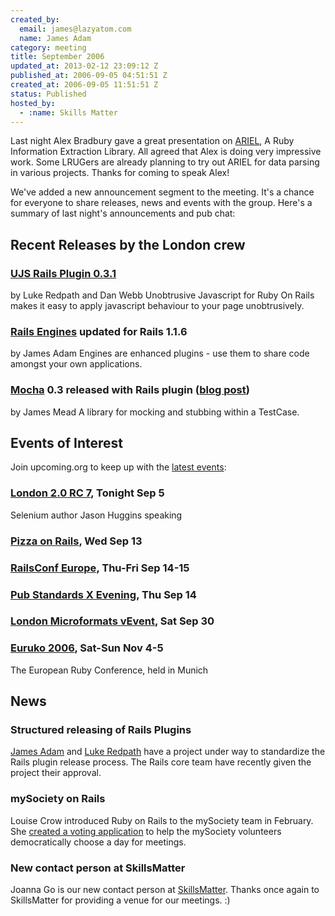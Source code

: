 ```yaml
--- 
created_by: 
  email: james@lazyatom.com
  name: James Adam
category: meeting
title: September 2006
updated_at: 2013-02-12 23:09:12 Z
published_at: 2006-09-05 04:51:51 Z
created_at: 2006-09-05 11:51:51 Z
status: Published
hosted_by:
  - :name: Skills Matter
---
```


Last night Alex Bradbury gave a great presentation on [ARIEL](http://ariel.rubyforge.org/), A Ruby
Information Extraction Library. All agreed that Alex is doing very
impressive work. Some LRUGers are already planning to try out ARIEL for
data parsing in various projects. Thanks for coming to speak Alex!

We've added a new announcement segment to the meeting. It's a chance
for everyone to share releases, news and events with the group. Here's
a summary of last night's announcements and pub chat:

## Recent Releases by the London crew

### [UJS Rails Plugin 0.3.1](http://www.ujs4rails.com/)
by Luke Redpath and Dan Webb
Unobtrusive Javascript for Ruby On Rails makes it easy to apply javascript behaviour to your page unobtrusively.

### [Rails Engines](http://rails-engines.org/) updated for Rails 1.1.6
by James Adam
Engines are enhanced plugins - use them to share code amongst your own applications.

### [Mocha](http://mocha.rubyforge.org/) 0.3 released with Rails plugin ([blog post](http://blog.floehopper.org/articles/2006/08/24/mocha-0-3-released-with-rails-plugin))
by James Mead
A library for mocking and stubbing within a TestCase.



## Events of Interest

Join upcoming.org to keep up with the [latest events](http://upcoming.org/group/1589/):

### [London 2.0 RC 7](http://upcoming.org/event/95916/), **Tonight** Sep 5
Selenium author Jason Huggins speaking

### [Pizza on Rails](http://upcoming.org/event/77211/), Wed Sep 13

### [RailsConf Europe](http://upcoming.org/event/78942/), Thu-Fri Sep 14-15

### [Pub Standards X Evening](http://upcoming.org/event/102700/), Thu Sep 14

### [London Microformats vEvent](http://upcoming.org/event/100107/), Sat Sep 30

### [Euruko 2006](http://upcoming.org/event/104370/), Sat-Sun Nov 4-5
The European Ruby Conference, held in Munich


## News

### Structured releasing of Rails Plugins
[James Adam](http://interblah.net/2006/8/18/the-rails-plugins-repository) and [Luke Redpath](http://www.lukeredpath.co.uk/2006/8/18/rails-plugin-repository-is-on-the-way/) have a project under way to standardize the
Rails plugin release process. The Rails core team have recently given the project their approval.

### mySociety on Rails
Louise Crow introduced Ruby on Rails to the mySociety team in February.
She [created a voting application](http://www.mysociety.org/2006/02/?cat=2) to help the mySociety volunteers democratically choose a day for meetings.

### New contact person at SkillsMatter
Joanna Go is our new contact person at [SkillsMatter](http://skillsmatter.com/). Thanks once again to SkillsMatter for providing a venue for our meetings. :)
